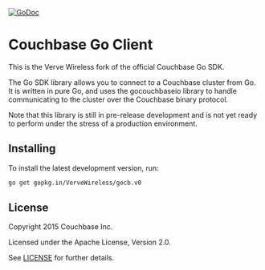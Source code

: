 [![GoDoc](https://godoc.org/github.com/VerveWireless/gocb?status.png)](https://godoc.org/github.com/VerveWireless/gocb)

# Couchbase Go Client

This is the Verve Wireless fork of the official Couchbase Go SDK.

The Go SDK library allows you to connect to a Couchbase cluster from
Go. It is written in pure Go, and uses the gocouchbaseio library to
handle communicating to the cluster over the Couchbase binary
protocol.

Note that this library is still in pre-release development and is not
yet ready to perform under the stress of a production environment.


## Installing

To install the latest development version, run:
```bash
go get gopkg.in/VerveWireless/gocb.v0
```


## License
Copyright 2015 Couchbase Inc.

Licensed under the Apache License, Version 2.0.

See
[LICENSE](https://github.com/couchbase/couchnode/blob/master/LICENSE)
for further details.
